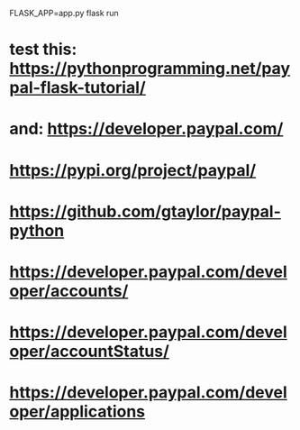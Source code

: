 FLASK_APP=app.py flask run

# test this: https://pythonprogramming.net/paypal-flask-tutorial/
# and: https://developer.paypal.com/
# https://pypi.org/project/paypal/
# https://github.com/gtaylor/paypal-python

# https://developer.paypal.com/developer/accounts/
# https://developer.paypal.com/developer/accountStatus/
# https://developer.paypal.com/developer/applications

